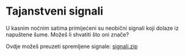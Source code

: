 # Tajanstveni signali
U kasnim noćnim satima primijećeni su neobični signali koji dolaze iz napuštene šume. Možeš li shvatiti što oni znače?

Ovdje možeš preuzeti spremljene signale: [signali.zip](https://github.com/fnovak22/ctf-zavrsni/raw/refs/heads/main/Zadaci/Misc/Tajanstveni%20signali/Datoteke/signali.zip)
